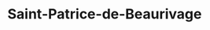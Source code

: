---
title: Saint-Patrice-de-Beaurivage
url: /saint-patrice-de-beaurivage/
latitude: 46.412
longitude: -71.235
---